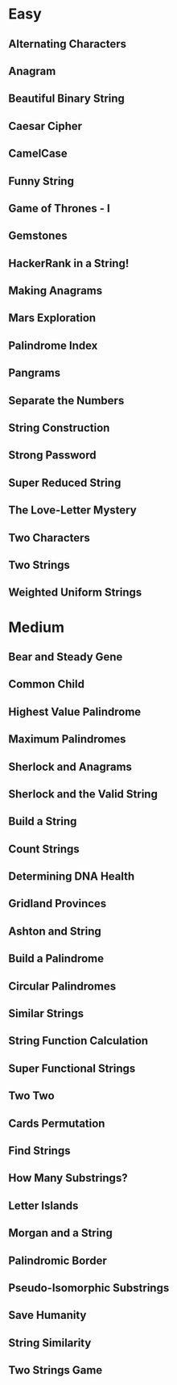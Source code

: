 # Easy

## Alternating Characters
## Anagram
## Beautiful Binary String
## Caesar Cipher
## CamelCase
## Funny String
## Game of Thrones - I
## Gemstones
## HackerRank in a String!
## Making Anagrams
## Mars Exploration
## Palindrome Index
## Pangrams
## Separate the Numbers
## String Construction
## Strong Password
## Super Reduced String
## The Love-Letter Mystery
## Two Characters
## Two Strings
## Weighted Uniform Strings
# Medium

## Bear and Steady Gene
## Common Child
## Highest Value Palindrome
## Maximum Palindromes
## Sherlock and Anagrams
## Sherlock and the Valid String
## Build a String
## Count Strings
## Determining DNA Health
## Gridland Provinces
## Ashton and String
## Build a Palindrome
## Circular Palindromes
## Similar Strings
## String Function Calculation
## Super Functional Strings
## Two Two
## Cards Permutation
## Find Strings
## How Many Substrings?
## Letter Islands
## Morgan and a String
## Palindromic Border
## Pseudo-Isomorphic Substrings
## Save Humanity
## String Similarity
## Two Strings Game